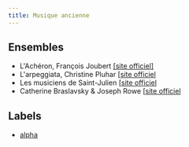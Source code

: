 ```yaml
---
title: Musique ancienne
---
```


## Ensembles

* L'Achéron, François Joubert
	[[site officiel]](http://www.lacheron.com/)
* L'arpeggiata, Christine Pluhar
  [[site officiel](http://www.arpeggiata.com/)
* Les musiciens de Saint-Julien
  [[site officiel](http://www.lesmusiciensdesaintjulien.fr/)
* Catherine Braslavsky & Joseph Rowe
  [[site officiel](http://www.naturalchant.com/index.htm)

## Labels

- [alpha](http://www.outhere-music.com/fr/labels/alpha)
